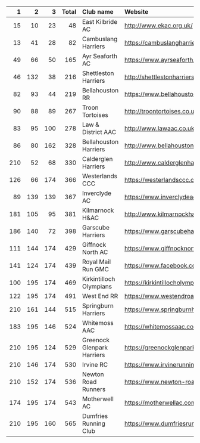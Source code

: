 |   1 |   2 |   3 |   Total | Club name                  | Website                                    |
|----:|----:|----:|--------:|:---------------------------|:-------------------------------------------|
|  15 |  10 |  23 |      48 | East Kilbride AC           | http://www.ekac.org.uk/                    |
|  13 |  41 |  28 |      82 | Cambuslang Harriers        | https://cambuslangharriers.org/            |
|  49 |  66 |  50 |     165 | Ayr Seaforth AC            | https://www.ayrseaforth.co.uk/             |
|  46 | 132 |  38 |     216 | Shettleston Harriers       | http://shettlestonharriers.org.uk/         |
|  82 |  93 |  44 |     219 | Bellahouston RR            | https://www.bellahoustonroadrunners.co.uk/ |
|  90 |  88 |  89 |     267 | Troon Tortoises            | http://troontortoises.co.uk                |
|  83 |  95 | 100 |     278 | Law & District AAC         | http://www.lawaac.co.uk/                   |
|  86 |  80 | 162 |     328 | Bellahouston Harriers      | http://www.bellahoustonharriers.co.uk/     |
| 210 |  52 |  68 |     330 | Calderglen Harriers        | http://www.calderglenharriers.org.uk/      |
| 126 |  66 | 174 |     366 | Westerlands CCC            | https://westerlandsccc.co.uk/              |
|  89 | 139 | 139 |     367 | Inverclyde AC              | https://www.inverclydeac.org/              |
| 181 | 105 |  95 |     381 | Kilmarnock H&AC            | http://www.kilmarnockharriers.com/         |
| 186 | 140 |  72 |     398 | Garscube Harriers          | https://www.garscubeharriers.org.uk/       |
| 111 | 144 | 174 |     429 | Giffnock North AC          | https://www.giffnocknorth.co.uk/           |
| 141 | 124 | 174 |     439 | Royal Mail Run GMC         | https://www.facebook.com/royalmailrungmc/  |
| 100 | 195 | 174 |     469 | Kirkintilloch Olympians    | https://kirkintillocholympians.co.uk/      |
| 122 | 195 | 174 |     491 | West End RR                | https://www.westendroadrunners.co.uk/      |
| 210 | 161 | 144 |     515 | Springburn Harriers        | https://www.springburnharriers.co.uk/      |
| 183 | 195 | 146 |     524 | Whitemoss AAC              | https://whitemossaac.co.uk/                |
| 210 | 195 | 124 |     529 | Greenock Glenpark Harriers | https://greenockglenparkharriers.com/      |
| 210 | 146 | 174 |     530 | Irvine RC                  | https://www.irvinerunningclub.co.uk/       |
| 210 | 152 | 174 |     536 | Newton Road Runners        | https://www.newton-roadrunners.com/        |
| 174 | 195 | 174 |     543 | Motherwell AC              | https://motherwellac.com/                  |
| 210 | 195 | 160 |     565 | Dumfries Running Club      | https://www.dumfriesrunningclub.org.uk/    |